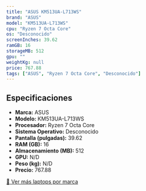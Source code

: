 ```yaml
---
title: "ASUS KM513UA-L713WS"
brand: "ASUS"
model: "KM513UA-L713WS"
cpu: "Ryzen 7 Octa Core"
os: "Desconocido"
screenInches: 39.62
ramGB: 16
storageMB: 512
gpu: ""
weightKg: null
price: 767.88
tags: ["ASUS", "Ryzen 7 Octa Core", "Desconocido"]
---
```

## Especificaciones

- **Marca:** ASUS
- **Modelo:** KM513UA-L713WS
- **Procesador:** Ryzen 7 Octa Core
- **Sistema Operativo:** Desconocido
- **Pantalla (pulgadas):** 39.62
- **RAM (GB):** 16
- **Almacenamiento (MB):** 512
- **GPU:** N/D
- **Peso (kg):** N/D
- **Precio:** 767.88

[:rocket: Ver más laptops por marca](/brand/asus)
